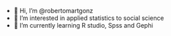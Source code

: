 - 👋 Hi, I’m @robertomartgonz
- 👀 I’m interested in applied statistics to social science
- 🌱 I’m currently learning R studio, Spss and Gephi

<!---
robertomartgonz/robertomartgonz is a ✨ special ✨ repository because its `README.md` (this file) appears on your GitHub profile.
You can click the Preview link to take a look at your changes.
--->
